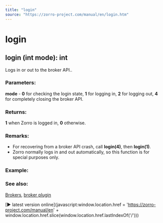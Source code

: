 ```yaml
---
title: "login"
source: "https://zorro-project.com/manual/en/login.htm"
---
```


# login

## login (int mode): int

Logs in or out to the broker API..

### Parameters:

**mode** - **0** for checking the login state, **1** for logging in, **2** for logging out, **4** for completely closing the broker API.

### Returns:

**1** when Zorro is logged in, **0** otherwise.

### Remarks:

*   For recovering from a broker API crash, call **login(4)**, then **login(1)**.
*   Zorro normally logs in and out automatically, so this function is for special purposes only.

### Example:

### See also:

[Brokers](214_Brokers_Data_Feeds.md), [broker plugin](brokerplugin.md)

[► latest version online](javascript:window.location.href = 'https://zorro-project.com/manual/en' + window.location.href.slice\(window.location.href.lastIndexOf\('/'\)\))
